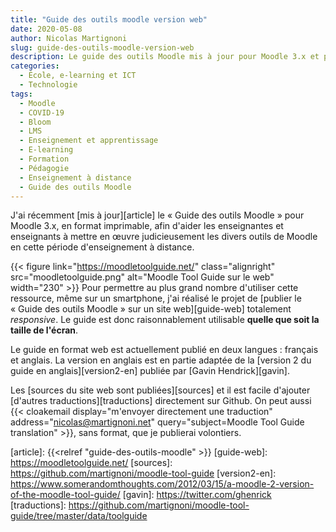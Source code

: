 ```yaml
---
title: "Guide des outils moodle version web"
date: 2020-05-08
author: Nicolas Martignoni
slug: guide-des-outils-moodle-version-web
description: Le guide des outils Moodle mis à jour pour Moodle 3.x et précédemment publié en PDF sur ce site est désormais également disponible en ligne, dans une version également compatible pour les appareils mobiles.
categories:
  - École, e-learning et ICT
  - Technologie
tags:
  - Moodle
  - COVID-19
  - Bloom
  - LMS
  - Enseignement et apprentissage
  - E-learning
  - Formation
  - Pédagogie
  - Enseignement à distance
  - Guide des outils Moodle
---
```

J'ai récemment [mis à jour][article] le « Guide des outils Moodle » pour Moodle 3.x, en format imprimable, afin d'aider les enseignantes et enseignants à mettre en œuvre judicieusement les divers outils de Moodle en cette période d'enseignement à distance.

{{< figure link="https://moodletoolguide.net/" class="alignright" src="moodletoolguide.png" alt="Moodle Tool Guide sur le web" width="230" >}}
Pour permettre au plus grand nombre d'utiliser cette ressource, même sur un smartphone, j'ai réalisé le projet de [publier le « Guide des outils Moodle » sur un site web][guide-web] totalement _responsive_. Le guide est donc raisonnablement utilisable __quelle que soit la taille de l'écran__.

Le guide en format web est actuellement publié en deux langues : français et anglais. La version en anglais est en partie adaptée de la [version 2 du guide en anglais][version2-en] publiée par [Gavin Hendrick][gavin].

Les [sources du site web sont publiées][sources] et il est facile d'ajouter [d'autres traductions][traductions] directement sur Github. On peut aussi {{< cloakemail display="m'envoyer directement une traduction" address="nicolas@martignoni.net" query="subject=Moodle Tool Guide translation" >}}, sans format, que je publierai volontiers.

  [article]: {{<relref "guide-des-outils-moodle" >}}
  [guide-web]: https://moodletoolguide.net/
  [sources]: https://github.com/martignoni/moodle-tool-guide
  [version2-en]: https://www.somerandomthoughts.com/2012/03/15/a-moodle-2-version-of-the-moodle-tool-guide/
  [gavin]: https://twitter.com/ghenrick
  [traductions]: https://github.com/martignoni/moodle-tool-guide/tree/master/data/toolguide

<!--more-->
